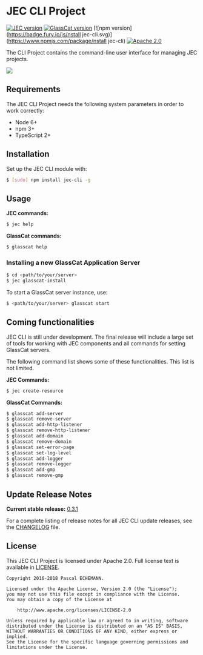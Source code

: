 # JEC CLI Project

[![JEC version](https://img.shields.io/badge/JEC-1.0-%23ba00ff.svg)](http://jecproject.org)
[![GlassCat version](https://img.shields.io/badge/GlassCat-1.0-%230a50ff.svg)](http://jecproject.org)
[![npm version](https://badge.fury.io/js/nstall jec-cli.svg)](https://www.npmjs.com/package/nstall jec-cli)
[![Apache 2.0](https://img.shields.io/hexpm/l/plug.svg)](https://www.apache.org/licenses/LICENSE-2.0)

The CLI Project contains the command-line user interface for managing JEC projects.

[![][jec-logo]][jec-url]

## Requirements

The JEC CLI Project needs the following system parameters in order to work correctly:

- Node 6+
- npm 3+
- TypeScript 2+

## Installation

Set up the JEC CLI module with:

```bash
$ [sudo] npm install jec-cli -g
```

## Usage

**JEC commands:**

```bash
$ jec help
```

**GlassCat commands:**

```bash
$ glasscat help
```

### Installing a new GlassCat Application Server

```bash
$ cd <path/to/your/server>
$ jec glasscat-install
```

To start a GlassCat server instance, use:

```bash
$ <path/to/your/server> glasscat start
```

## Coming functionalities

JEC CLI is still under development. The final release will include a large set of tools for working with JEC components and all commands for setting GlassCat servers.

The following command list shows some of these functionalities. This list is not limited.

**JEC Commands:**

```bash
$ jec create-resource
```

**GlassCat Commands:**

```bash
$ glasscat add-server
$ glasscat remove-server
$ glasscat add-http-listener
$ glasscat remove-http-listener
$ glasscat add-domain
$ glasscat remove-domain
$ glasscat set-error-page
$ glasscat set-log-level
$ glasscat add-logger
$ glasscat remove-logger
$ glasscat add-gmp
$ glasscat remove-gmp
```

## Update Release Notes

**Current stable release:** [0.3.1](CHANGELOG.md#jec-cli-0.3.1)
 
For a complete listing of release notes for all JEC CLI update releases, see the [CHANGELOG](CHANGELOG.md) file. 

## License
This JEC CLI Project is licensed under Apache 2.0. Full license text is available in [LICENSE](LICENSE).

```
Copyright 2016-2018 Pascal ECHEMANN.

Licensed under the Apache License, Version 2.0 (the "License");
you may not use this file except in compliance with the License.
You may obtain a copy of the License at

    http://www.apache.org/licenses/LICENSE-2.0

Unless required by applicable law or agreed to in writing, software
distributed under the License is distributed on an "AS IS" BASIS,
WITHOUT WARRANTIES OR CONDITIONS OF ANY KIND, either express or implied.
See the License for the specific language governing permissions and
limitations under the License.
```

[jec-url]: http://jecproject.org
[jec-logo]: https://raw.githubusercontent.com/jec-project/JEC/master/assets/jec-logos/jec-logo.png